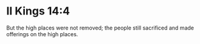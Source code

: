 # II Kings 14:4

But the high places were not removed; the people still sacrificed and made offerings on the high places.
